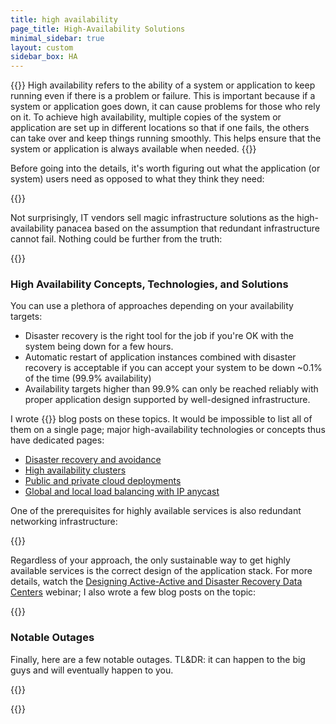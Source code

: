 ```yaml
---
title: high availability
page_title: High-Availability Solutions
minimal_sidebar: true
layout: custom
sidebar_box: HA
---
```

{{<quote source="ChatGPT explaining application high availability to a high school kid">}}
High availability refers to the ability of a system or application to keep running even if there is a problem or failure. This is important because if a system or application goes down, it can cause problems for those who rely on it. To achieve high availability, multiple copies of the system or application are set up in different locations so that if one fails, the others can take over and keep things running smoothly. This helps ensure that the system or application is always available when needed.
{{</quote>}}

Before going into the details, it's worth figuring out what the application (or system) users need as opposed to what they think they need:

{{<series-listing tag="need" year="yes" weight="yeah">}}

Not surprisingly, IT vendors sell magic infrastructure solutions as the high-availability panacea based on the assumption that redundant infrastructure cannot fail. Nothing could be further from the truth:

{{<series-listing tag="fail" year="yes" weight="yeah">}}
 
### High Availability Concepts, Technologies, and Solutions

You can use a plethora of approaches depending on your availability targets:

* Disaster recovery is the right tool for the job if you're OK with the system being down for a few hours.
* Automatic restart of application instances combined with disaster recovery is acceptable if you can accept your system to be down ~0.1% of the time (99.9% availability)
* Availability targets higher than 99.9% can only be reached reliably with proper application design supported by well-designed infrastructure.

I wrote {{<page-count round="10">}} blog posts on these topics. It would be impossible to list all of them on a single page; major high-availability technologies or concepts thus have dedicated pages:

* [Disaster recovery and avoidance](/series/dr/)
* [High availability clusters](/series/ha-cluster/)
* [Public and private cloud deployments](/series/ha-cloud/)
* [Global and local load balancing with IP anycast](/series/anycast/)

One of the prerequisites for highly available services is also redundant networking infrastructure:

{{<series-listing tag="infra" year="yes" site_tag="true" weight="yeah">}}

Regardless of your approach, the only sustainable way to get highly available services is the correct design of the application stack. For more details, watch the [Designing Active-Active and Disaster Recovery Data Centers](https://www.ipspace.net/Designing_Active-Active_and_Disaster_Recovery_Data_Centers) webinar; I also wrote a few blog posts on the topic:

{{<series-listing tag="app" year="yes" weight="yeah">}}

### Notable Outages

Finally, here are a few notable outages. TL&DR: it can happen to the big guys and will eventually happen to you.

{{<series-listing tag="outage" year="yes">}}

{{<series-untagged title="Other High Availability Blog Posts" format="2006">}}

